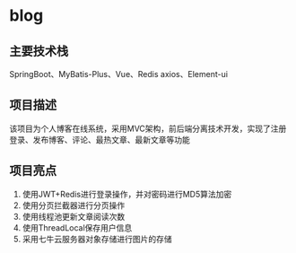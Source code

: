 # blog
## 主要技术栈
SpringBoot、MyBatis-Plus、Vue、Redis axios、Element-ui
## 项目描述
该项目为个人博客在线系统，采用MVC架构，前后端分离技术开发，实现了注册登录、发布博客、评论、最热文章、最新文章等功能
## 项目亮点
1. 使用JWT+Redis进行登录操作，并对密码进行MD5算法加密
2. 使用分页拦截器进行分页操作
3. 使用线程池更新文章阅读次数
4. 使用ThreadLocal保存用户信息
5. 采用七牛云服务器对象存储进行图片的存储
